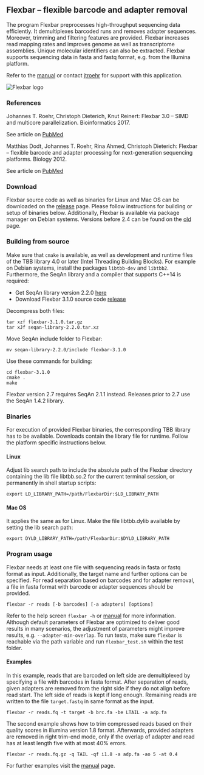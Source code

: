 ## Flexbar – flexible barcode and adapter removal

The program Flexbar preprocesses high-throughput sequencing data efficiently. It demultiplexes barcoded runs and removes adapter sequences. Moreover, trimming and filtering features are provided. Flexbar increases read mapping rates and improves genome as well as transcriptome assemblies. Unique molecular identifiers can also be extracted. Flexbar supports sequencing data in fasta and fastq format, e.g. from the Illumina platform.

Refer to the [manual](https://github.com/seqan/flexbar/wiki) or contact [jtroehr](https://github.com/jtroehr) for support with this application.

![Flexbar logo](https://github.com/seqan/flexbar/wiki/images/flexbar-logo.png)


### References

Johannes T. Roehr, Christoph Dieterich, Knut Reinert: Flexbar 3.0 – SIMD and multicore parallelization. Bioinformatics 2017.

See article on [PubMed](https://www.ncbi.nlm.nih.gov/pubmed/28541403)

Matthias Dodt, Johannes T. Roehr, Rina Ahmed, Christoph Dieterich: Flexbar – flexible barcode and adapter processing for next-generation sequencing platforms. Biology 2012.

See article on [PubMed](https://www.ncbi.nlm.nih.gov/pubmed/24832523)


### Download

Flexbar source code as well as binaries for Linux and Mac OS can be downloaded on the [release](https://github.com/seqan/flexbar/releases) page. Please follow instructions for building or setup of binaries below. Additionally, Flexbar is available via package manager on Debian systems. Versions before 2.4 can be found on the [old](https://sourceforge.net/projects/flexbar) page.


### Building from source

Make sure that `cmake` is available, as well as development and runtime files of the TBB library 4.0 or later (Intel Threading Building Blocks). For example on Debian systems, install the packages `libtbb-dev` and `libtbb2`. Furthermore, the SeqAn library and a compiler that supports C++14 is required:

* Get SeqAn library version 2.2.0 [here](https://github.com/seqan/seqan/releases/download/seqan-v2.2.0/seqan-library-2.2.0.tar.xz)
* Download Flexbar 3.1.0 source code [release](https://github.com/seqan/flexbar/releases)

Decompress both files:

	tar xzf flexbar-3.1.0.tar.gz
	tar xJf seqan-library-2.2.0.tar.xz

Move SeqAn include folder to Flexbar:

	mv seqan-library-2.2.0/include flexbar-3.1.0

Use these commands for building:

	cd flexbar-3.1.0
	cmake .
	make

Flexbar version 2.7 requires SeqAn 2.1.1 instead. Releases prior to 2.7 use the SeqAn 1.4.2 library.


### Binaries

For execution of provided Flexbar binaries, the corresponding TBB library has to be available. Downloads contain the library file for runtime. Follow the platform specific instructions below.

#### Linux
Adjust lib search path to include the absolute path of the Flexbar directory containing the lib file libtbb.so.2 for the current terminal session, or permanently in shell startup scripts:

	export LD_LIBRARY_PATH=/path/FlexbarDir:$LD_LIBRARY_PATH

#### Mac OS
It applies the same as for Linux. Make the file libtbb.dylib available by setting the lib search path:

	export DYLD_LIBRARY_PATH=/path/FlexbarDir:$DYLD_LIBRARY_PATH


### Program usage

Flexbar needs at least one file with sequencing reads in fasta or fastq format as input. Additionally, the target name and further options can be specified. For read separation based on barcodes and for adapter removal, a file in fasta format with barcode or adapter sequences should be provided.

	flexbar -r reads [-b barcodes] [-a adapters] [options]

Refer to the help screen `flexbar -h` or [manual](https://github.com/seqan/flexbar/wiki) for more information. Although default parameters of Flexbar are optimized to deliver good results in many scenarios, the adjustment of parameters might improve results, e.g. `--adapter-min-overlap`. To run tests, make sure `flexbar` is reachable via the path variable and run `flexbar_test.sh` within the test folder.

#### Examples

In this example, reads that are barcoded on left side are demultiplexed by specifying a file with barcodes in fasta format. After separation of reads, given adapters are removed from the right side if they do not align before read start. The left side of reads is kept if long enough. Remaining reads are written to the file `target.fastq` in same format as the input.

	flexbar -r reads.fq -t target -b brc.fa -be LTAIL -a adp.fa

The second example shows how to trim compressed reads based on their quality scores in illumina version 1.8 format. Afterwards, provided adapters are removed in right trim-end mode, only if the overlap of adapter and read has at least length five with at most 40% errors.

	flexbar -r reads.fq.gz -q TAIL -qf i1.8 -a adp.fa -ao 5 -at 0.4

For further examples visit the [manual](https://github.com/seqan/flexbar/wiki) page.

